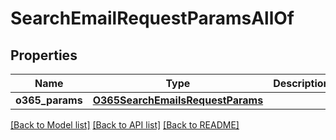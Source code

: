 # SearchEmailRequestParamsAllOf


## Properties
Name | Type | Description | Notes
------------ | ------------- | ------------- | -------------
**o365_params** | [**O365SearchEmailsRequestParams**](O365SearchEmailsRequestParams.md) |  | [optional] 

[[Back to Model list]](../README.md#documentation-for-models) [[Back to API list]](../README.md#documentation-for-api-endpoints) [[Back to README]](../README.md)



